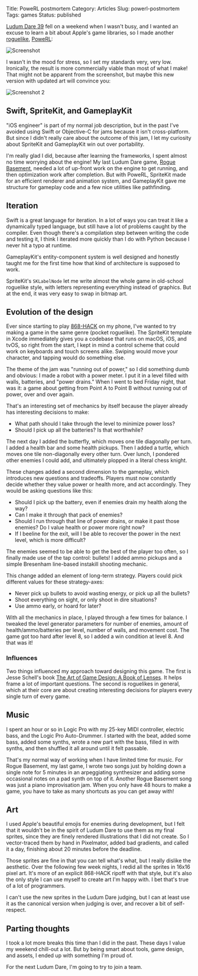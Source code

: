 Title: PoweRL postmortem
Category: Articles
Slug: powerl-postmortem
Tags: games
Status: published

[Ludum Dare 39](https://ldjam.com) fell on a weekend when I wasn't busy, and I wanted an excuse to learn a bit about Apple's game libraries, so I made another [roguelike](https://en.wikipedia.org/wiki/Roguelike), [PoweRL](https://irskep.itch.io/powerl):

![Screenshot](|filename|/img/powerl/screenshot.png)

<!-- PELICAN_END_SUMMARY -->

I wasn't in the mood for stress, so I set my standards very, very low. Ironically, the result is more commercially viable than most of what I make! That might not be apparent from the screenshot, but maybe this new version with updated art will convince you:

![Screenshot 2](|filename|/img/powerl/screenshot2.png)


## Swift, SpriteKit, and GameplayKit

"iOS engineer" is part of my normal job description, but in the past I've avoided using Swift or Objective-C for jams because it isn't cross-platform. But since I didn't really care about the outcome of this jam, I let my curiosity about SpriteKit and GameplayKit win out over portability.

I'm really glad I did, because after learning the frameworks, I spent almost no time worrying about the engine! My last Ludum Dare game, [Rogue Basement](/|filename|/posts/2017-05-04-the-design-and-implementation-of-rogue-basement.html), needed a lot of up-front work on the engine to get running, and then optimization work after completion. But with PoweRL, SpriteKit made for an efficient renderer and animation system, and GameplayKit gave me structure for gameplay code and a few nice utilities like pathfinding.

## Iteration

Swift is a great language for iteration. In a lot of ways you can treat it like a dynamically typed language, but still have a lot of problems caught by the compiler. Even though there's a compilation step between writing the code and testing it, I think I iterated more quickly than I do with Python because I never hit a typo at runtime.

GameplayKit's entity-component system is well designed and honestly taught me for the first time how that kind of architecture is supposed to work.

SpriteKit's `SKLabelNode` let me write almost the whole game in old-school roguelike style, with letters representing everything instead of graphics. But at the end, it was very easy to swap in bitmap art.

## Evolution of the design

Ever since starting to play [868-HACK](http://www.smestorp.com) on my phone, I've wanted to try making a game in the same genre (pocket roguelike). The SpriteKit template in Xcode immediately gives you a codebase that runs on macOS, iOS, and tvOS, so right from the start, I kept in mind a control scheme that could work on keyboards and touch screens alike. Swiping would move your character, and tapping would do something else.

The theme of the jam was "running out of power," so I did something dumb and obvious: I made a robot with a power meter. I put it in a level filled with walls, batteries, and "power drains." When I went to bed Friday night, that was it: a game about getting from Point A to Point B without running out of power, over and over again.

That's an interesting set of mechanics by itself because the player already has interesting decisions to make:

* What path should I take through the level to minimize power loss?
* Should I pick up all the batteries? Is that worthwhile?

The next day I added the butterfly, which moves one tile diagonally per turn. I added a health bar and some health pickups. Then I added a turtle, which moves one tile non-diagonally every other turn. Over lunch, I pondered other enemies I could add, and ultimately plopped in a literal chess knight.

These changes added a second dimension to the gameplay, which introduces new questions and tradeoffs. Players must now constantly decide whether they value power or health more, and act accordingly. They would be asking questions like this:

* Should I pick up the battery, even if enemies drain my health along the way?
* Can I make it through that pack of enemies?
* Should I run through that line of power drains, or make it past those enemies? Do I value health or power more right now?
* If I beeline for the exit, will I be able to recover the power in the next level, which is more difficult?

The enemies seemed to be able to get the best of the player too often, so I finally made use of the tap control: bullets! I added ammo pickups and a simple Bresenham line-based instakill shooting mechanic.

This change added an element of long-term strategy. Players could pick different values for these strategy-axes:

* Never pick up bullets to avoid wasting energy, or pick up all the bullets?
* Shoot everything on sight, or only shoot in dire situations?
* Use ammo early, or hoard for later?

With all the mechanics in place, I played through a few times for balance. I tweaked the level generator parameters for number of enemies, amount of health/ammo/batteries per level, number of walls, and movement cost. The game got too hard after level 8, so I added a win condition at level 8. And that was it!

### Influences

Two things influenced my approach toward designing this game. The first is Jesse Schell's book [The Art of Game Design: A Book of Lenses](https://www.amazon.com/Art-Game-Design-Lenses-Second/dp/1466598646/). It helps frame a lot of important questions. The second is roguelikes in general, which at their core are about creating interesting decisions for players every single turn of every game.

## Music

I spent an hour or so in Logic Pro with my 25-key MIDI controller, electric bass, and the Logic Pro Auto-Drummer. I started with the beat, added some bass, added some synths, wrote a new part with the bass, filled in with synths, and then shuffled it all around until it felt passable.

That's my normal way of working when I have limited time for music. For Rogue Basement, my last game, I wrote two songs just by holding down a single note for 5 minutes in an arpeggiating synthesizer and adding some occasional notes on a pad synth on top of it. Another Rogue Basement song was just a piano improvisation jam. When you only have 48 hours to make a game, you have to take as many shortcuts as you can get away with!

## Art

I used Apple's beautiful emojis for enemies during development, but I felt that it wouldn't be in the spirit of Ludum Dare to use them as my final sprites, since they are finely rendered illustrations that I did not create. So I vector-traced them by hand in Pixelmator, added bad gradients, and called it a day, finishing about 20 minutes before the deadline.

Those sprites are fine in that you can tell what's what, but I really dislike the aesthetic. Over the following few week nights, I redid all the sprites in 16x16 pixel art. It's more of an explicit 868-HACK ripoff with that style, but it's also the only style I can use myself to create art I'm happy with. I bet that's true of a lot of programmers.

I can't use the new sprites in the Ludum Dare judging, but I can at least use it as the canonical version when judging is over, and recover a bit of self-respect.

## Parting thoughts

I took a lot more breaks this time than I did in the past. These days I value my weekend chill-out a lot. But by being smart about tools, game design, and assets, I ended up with something I'm proud of.

For the next Ludum Dare, I'm going to try to join a team.